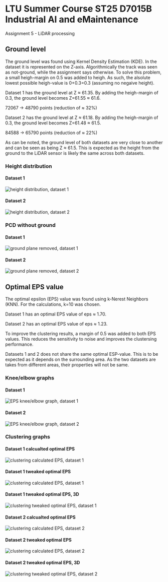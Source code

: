 # LTU Summer Course ST25 D7015B Industrial AI and eMaintenance
Assignment 5 - LiDAR processing 


## Ground level
The ground level was found using Kernel Density Estimation (KDE). In the dataset it is represented on the Z-axis. Algorithmically the track was seen as not-ground, while the assignment says otherwise. To solve this problem, a small heigh-margin on 0.5 was added to heigh. As such, the alsolute lowest possible heigh-value is 0+0.3=0.3 (assuming no negaive height).

Dataset 1 has the ground level at Z $\approx$ 61.35. By adding the heigh-margin of 0.3, the ground level becomes Z=61.55 $\approx$ 61.6.

72067 -> 48790 points (reduction of $\approx$ 32%)


Dataset 2 has the ground level at Z $\approx$ 61.18. By adding the heigh-margin of 0.3, the ground level becomes Z=61.48 $\approx$ 61.5.

84588 -> 65790 points (reduction of $\approx$ 22%)


As can be noted, the ground level of both datasets are very close to another and can be seen as being Z $\approx$ 61.5. This is expected as the height from the ground to the LiDAR sensor is likely the same across both datasets.
### Height distribution
#### Dataset 1
![height distribution, dataset 1](images/PCD_hist_50_bins_KDE_1.png)

#### Dataset 2
![height distribution, dataset 2](images/PCD_hist_50_bins_KDE_2.png)

### PCD without ground
#### Dataset 1
![ground plane removed, dataset 1](images/no_ground_1_cropped.png)

#### Dataset 2
![ground plane removed, dataset 2](images/no_ground_2_cropped.png)

## Optimal EPS value
The optimal epsilon (EPS) value was found using k-Nerest Neighbors (KNN). For the calculations, k=10 was chosen. 

Dataset 1 has an optimal EPS value of eps $\approx$ 1.70.

Dataset 2 has an optimal EPS value of eps $\approx$ 1.23.

To improve the clustering results, a margin of 0.5 was added to both EPS values. This reduces the sensitivity to noise and improves the clustersing performance.

Datasets 1 and 2 does not share the same optimal ESP-value. This is to be expected as it depends on the surrounding area. As the two datasets are takes from different areas, their properties will not be same.

### Knee/elbow graphs
#### Dataset 1
![EPS knee/elbow graph, dataset 1](images/optimal_eps_1_graph.png)

#### Dataset 2
![EPS knee/elbow graph, dataset 2](images/optimal_eps_2_graph.png)

### Clustering graphs
#### Dataset 1 calcualted optimal EPS
![clustering calculated EPS, dataset 1](images/optimal_eps_1.png)

#### Dataset 1 tweaked optimal EPS
![clustering calculated EPS, dataset 1](images/tweaked_optimal_eps_1.png)

#### Dataset 1 tweaked optimal EPS, 3D
![clustering tweaked optimal EPS, dataset 1](images/tweaked_optimal_eps_1_3d_cropped.png)

#### Dataset 2 calcualted optimal EPS
![clustering calculated EPS, dataset 2](images/optimal_eps_2.png)

#### Dataset 2 tweaked optimal EPS
![clustering calculated EPS, dataset 2](images/tweaked_optimal_eps_2.png)

#### Dataset 2 tweaked optimal EPS, 3D
![clustering tweaked optimal EPS, dataset 2](images/tweaked_optimal_eps_2_3d_cropped.png)